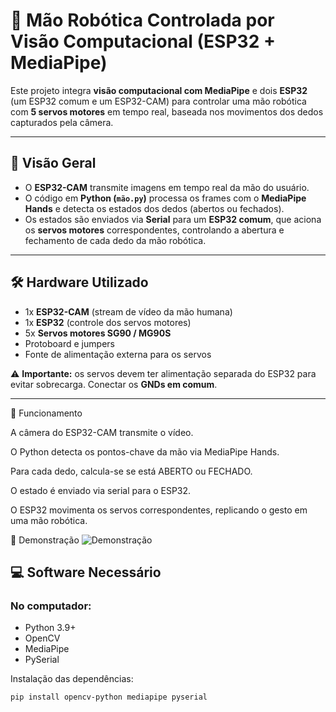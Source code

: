 # 🤖 Mão Robótica Controlada por Visão Computacional (ESP32 + MediaPipe)

Este projeto integra **visão computacional com MediaPipe** e dois **ESP32** (um ESP32 comum e um ESP32-CAM) para controlar uma mão robótica com **5 servos motores** em tempo real, baseada nos movimentos dos dedos capturados pela câmera.

---

## 📌 Visão Geral

- O **ESP32-CAM** transmite imagens em tempo real da mão do usuário.  
- O código em **Python (`mão.py`)** processa os frames com o **MediaPipe Hands** e detecta os estados dos dedos (abertos ou fechados).  
- Os estados são enviados via **Serial** para um **ESP32 comum**, que aciona os **servos motores** correspondentes, controlando a abertura e fechamento de cada dedo da mão robótica.  

---

## 🛠️ Hardware Utilizado

- 1x **ESP32-CAM** (stream de vídeo da mão humana)  
- 1x **ESP32** (controle dos servos motores)  
- 5x **Servos motores SG90 / MG90S**  
- Protoboard e jumpers  
- Fonte de alimentação externa para os servos  

⚠️ **Importante:** os servos devem ter alimentação separada do ESP32 para evitar sobrecarga. Conectar os **GNDs em comum**.

---

 🎥 Funcionamento

A câmera do ESP32-CAM transmite o vídeo.

O Python detecta os pontos-chave da mão via MediaPipe Hands.

Para cada dedo, calcula-se se está ABERTO ou FECHADO.

O estado é enviado via serial para o ESP32.

O ESP32 movimenta os servos correspondentes, replicando o gesto em uma mão robótica.

📸 Demonstração
![Demonstração](gif/Exemplo1.gif)


## 💻 Software Necessário

### No computador:
- Python 3.9+  
- OpenCV  
- MediaPipe  
- PySerial


Instalação das dependências:  
```bash
pip install opencv-python mediapipe pyserial

